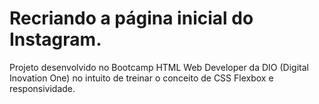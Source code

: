 # Recriando a página inicial do Instagram.
Projeto desenvolvido no Bootcamp HTML Web Developer da DIO (Digital Inovation One) no intuito de treinar o conceito de CSS Flexbox e responsividade. 
